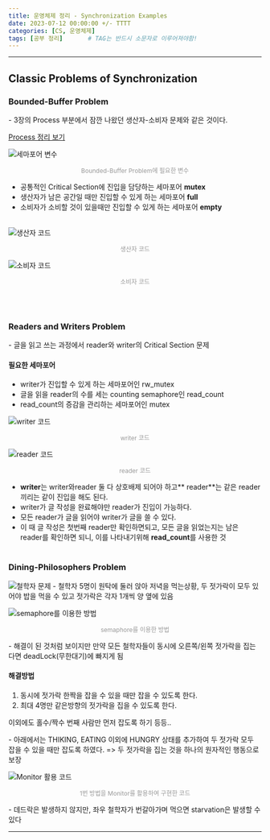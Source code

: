 ```yaml
---
title: 운영체제 정리 - Synchronization Examples
date: 2023-07-12 00:00:00 +/- TTTT
categories: [CS, 운영체제]
tags: [공부 정리]		# TAG는 반드시 소문자로 이루어져야함!
---
```



---

## Classic Problems of Synchronization 

### Bounded-Buffer Problem

\- 3장의 Process 부분에서 잠깐 나왔던 생산자-소비자 문제와 같은 것이다.

[Process 정리 보기](https://velog.io/@jws1228/운영체제-정리-Processes)

![세마포어 변수](https://velog.velcdn.com/images/jws1228/post/0accfac7-4189-4c18-9652-869e61b8b4d6/image.png)
<p align="center" style=" font-size: 12px;
color: #999;">Bounded-Buffer Problem에 필요한 변수</p>

- 공통적인 Critical Section에 진입을 담당하는 세마포어 **mutex**
- 생산자가 남은 공간일 때만 진입할 수 있게 하는 세마포어 **full**
- 소비자가 소비할 것이 있을때만 진입할 수 있게 하는 세마포어 **empty**
<br><br>

![생산자 코드](https://velog.velcdn.com/images/jws1228/post/cf9263eb-ebed-4421-9152-64b220bd258a/image.png)
<p align="center" style=" font-size: 12px;
color: #999;">생산자 코드</p>


![소비자 코드](https://velog.velcdn.com/images/jws1228/post/301570e6-32b6-4297-add9-534e344a1777/image.png)
<p align="center" style=" font-size: 12px;
color: #999;">소비자 코드</p>


<br><br>
### Readers and Writers Problem
\- 글을 읽고 쓰는 과정에서 reader와 writer의 Critical Section 문제

#### 필요한 세마포어

- writer가 진입할 수 있게 하는 세마포어인 rw_mutex
- 글을 읽을 reader의 수를 세는 counting semaphore인 read_count
- read_count의 증감을 관리하는 세마포어인 mutex


![writer 코드](https://velog.velcdn.com/images/jws1228/post/bcc1fe61-7810-437d-8133-6888a44420a5/image.png)
<p align="center" style=" font-size: 12px;
color: #999;">writer 코드</p>

![reader 코드](https://velog.velcdn.com/images/jws1228/post/01ac4cdd-f8f5-41d7-93d3-04d6bb612567/image.png)
<p align="center" style=" font-size: 12px;
color: #999;">reader 코드</p>

- **writer**는 writer와reader 둘 다 상호배제 되어야 하고** reader**는 같은 reader끼리는 같이 진입을 해도 된다. 
- writer가 글 작성을 완료해야만 reader가 진입이 가능하다.
- 모든 reader가 글을 읽어야 writer가 글을 쓸 수 있다.
- 이 때 글 작성은 첫번째 reader만 확인하면되고, 모든 글을 읽었는지는 남은 reader를 확인하면 되니, 이를 나타내기위해 **read_count**를 사용한 것
<br><br>
### Dining-Philosophers Problem
![철학자 문제](https://velog.velcdn.com/images/jws1228/post/0e5b90f6-fec3-41ce-909d-b76f71c87391/image.png)
\- 철학자 5명이 원탁에 둘러 앉아 저녁을 먹는상황, 두 젓가락이 모두 있어야 밥을 먹을 수 있고 젓가락은 각자 1개씩 양 옆에 있음

![semaphore를 이용한 방법](https://velog.velcdn.com/images/jws1228/post/7cf34816-9c02-4b9f-b5a6-d277d6e68fbc/image.png)
<p align="center" style=" font-size: 12px;
color: #999;">semaphore를 이용한 방법</p>

\- 해결이 된 것처럼 보이지만 만약 모든 철학자들이 동시에 오른쪽/왼쪽 젓가락을 집는다면 deadLock(무한대기)에 빠지게 됨

#### 해결방법
1. 동시에 젓가락 한짝을 잡을 수 있을 때만 잡을 수 있도록 한다.
2. 최대 4명만 같은방향의 젓가락을 집을 수 있도록 한다.

이외에도 홀수/짝수 번째 사람만 먼저 잡도록 하기 등등..

\- 아래에서는 THIKING, EATING 이외에 HUNGRY 상태를 추가하여 두 젓가락 모두 잡을 수 있을 때만 잡도록 하였다. 
 => 두 젓가락을 집는 것을 하나의 원자적인 행동으로 보장

![Monitor 활용 코드](https://velog.velcdn.com/images/jws1228/post/738c7dd5-43ed-46d3-acdf-f0683a74a303/image.png)

<p align="center" style=" font-size: 12px;
color: #999;">1번 방법을 Monitor를 활용하여 구현한 코드</p>

\- 데드락은 발생하지 않지만, 좌우 철학자가 번갈아가며 먹으면 starvation은 발생할 수 있다

---